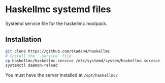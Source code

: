 # Haskellmc systemd files

Systemd service file for the haskellmc modpack.

## Installation

```bash
git clone https://github.com/tkaden4/haskellmc
# Install the `.service` file
cp haskellmc/haskellmc.service /etc/systemd/system/haskellmc.service
systemctl daemon-reload
```

You must have the server installed at `/opt/haskellmc/`
